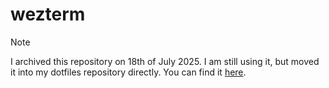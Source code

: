 # wezterm

> [!NOTE]
> I archived this repository on 18th of July 2025.
> I am still using it, but moved it into my dotfiles repository directly.
> You can find it [here](https://github.com/nikbrunner/dots/tree/main/common/.config/wezterm).
